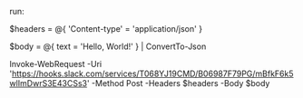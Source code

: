 run:

$headers = @{
    'Content-type' = 'application/json'
}

$body = @{
    text = 'Hello, World!'
} | ConvertTo-Json

Invoke-WebRequest -Uri 'https://hooks.slack.com/services/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' -Method Post -Headers $headers -Body $body
